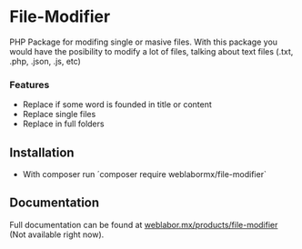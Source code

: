 File-Modifier
======

PHP Package for modifing single or masive files. With this package you would have the posibility to modify a lot of files, talking about text files (.txt, .php, .json, .js, etc)

### Features

- Replace if some word is founded in title or content
- Replace single files 
- Replace in full folders

## Installation

- With composer run ´composer require weblabormx/file-modifier` 

## Documentation

Full documentation can be found at [weblabor.mx/products/file-modifier](http://weblabor.mx/) (Not available right now).